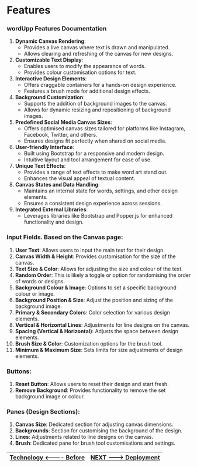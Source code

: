# Features

### **wordUpp Features Documentation**

1. **Dynamic Canvas Rendering**:
    - Provides a live canvas where text is drawn and manipulated.
    - Allows clearing and refreshing of the canvas for new designs.
2. **Customizable Text Display**:
    - Enables users to modify the appearance of words.
    - Provides colour customisation options for text.
3. **Interactive Design Elements**:
    - Offers draggable containers for a hands-on design experience.
    - Features a brush mode for additional design effects.
4. **Background Customization**:
    - Supports the addition of background images to the canvas.
    - Allows for dynamic resizing and repositioning of background images.
5. **Predefined Social Media Canvas Sizes**:
    - Offers optimised canvas sizes tailored for platforms like Instagram, Facebook, Twitter, and others.
    - Ensures designs fit perfectly when shared on social media.
6. **User-friendly Interface**:
    - Built using Bootstrap for a responsive and modern design.
    - Intuitive layout and tool arrangement for ease of use.
7. **Unique Text Effects**:
    - Provides a range of text effects to make word art stand out.
    - Enhances the visual appeal of textual content.
8. **Canvas States and Data Handling**:
    - Maintains an internal state for words, settings, and other design elements.
    - Ensures a consistent design experience across sessions.
9. **Integrated External Libraries**:
    - Leverages libraries like Bootstrap and Popper.js for enhanced functionality and design.


### **Input Fields**. Based on the Canvas page:

1. **User Text**: Allows users to input the main text for their design.
2. **Canvas Width & Height**: Provides customisation for the size of the canvas.
3. **Text Size & Color**: Allows for adjusting the size and colour of the text.
4. **Random Order**: This is likely a toggle or option for randomising the order of words or designs.
5. **Background Colour & Image**: Options to set a specific background colour or image.
6. **Background Position & Size**: Adjust the position and sizing of the background image.
7. **Primary & Secondary Colors**: Color selection for various design elements.
8. **Vertical & Horizontal Lines**: Adjustments for line designs on the canvas.
9. **Spacing (Vertical & Horizontal)**: Adjusts the space between design elements.
10. **Brush Size & Color**: Customization options for the brush tool.
11. **Minimum & Maximum Size**: Sets limits for size adjustments of design elements.


### **Buttons**:

1. **Reset Button**: Allows users to reset their design and start fresh.
2. **Remove Background**: Provides functionality to remove the set background image or colour.

### **Panes (Design Sections)**:

1. **Canvas Size**: Dedicated section for adjusting canvas dimensions.
2. **Backgrounds**: Section for customising the background of the design.
3. **Lines**: Adjustments related to line designs on the canvas.
4. **Brush**: Dedicated pane for brush tool customisations and settings.


| [Technology <---- Before](tech.md)  | [NEXT ---> Deployment](dep.md)  |
|:----------|:----------|